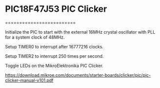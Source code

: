 # PIC18F47J53 PIC Clicker
=========================

Initialize the PIC to start with the external 16MHz crystal oscillator with PLL for a system clock of 48MHz.

Setup TIMER0 to interrupt after 16777216 clocks.

Setup TIMER2 to interrupt 250 times per second.

Toggle LEDs on the MikroElektronika PIC Clicker.

https://download.mikroe.com/documents/starter-boards/clicker/pic/pic-clicker-manual-v101.pdf